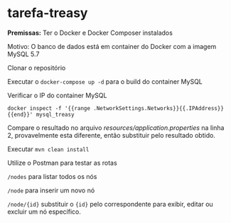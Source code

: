 # tarefa-treasy

**Premissas:** Ter o Docker e Docker Composer instalados

Motivo: O banco de dados está em container do Docker com a imagem MySQL 5.7

Clonar o repositório

Executar o `docker-compose up -d` para o build do container MySQL

Verificar o IP do container MySQL

`docker inspect -f '{{range .NetworkSettings.Networks}}{{.IPAddress}}{{end}}' mysql_treasy`

Compare o resultado no arquivo _resources/application.properties_ na linha 2, provavelmente esta diferente, então substituir pelo resultado obtido.

Executar `mvn clean install`

Utilize o Postman para testar as rotas

`/nodes` para listar todos os nós

`/node` para inserir um novo nó

`/node/{id}` substituir o `{id}` pelo correspondente para exibir, editar ou excluir um nó específico.

